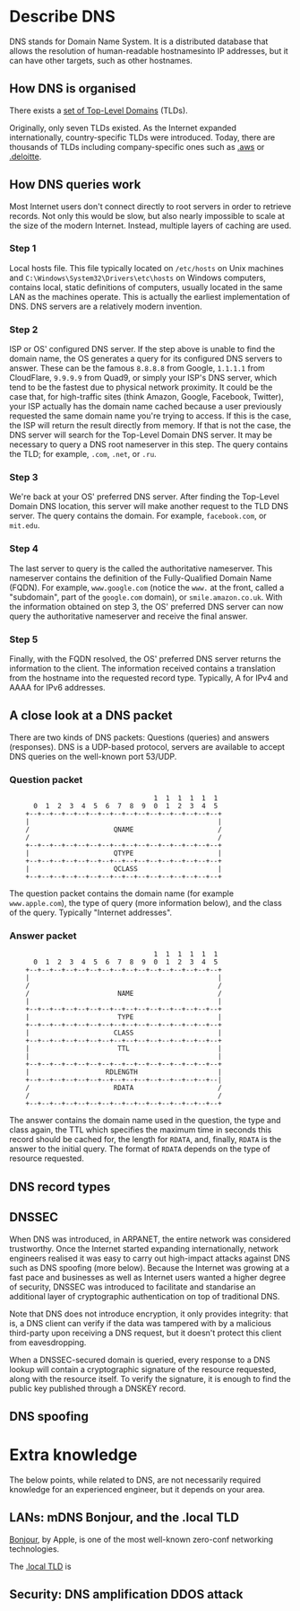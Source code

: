# Describe DNS

DNS stands for Domain Name System. It is a distributed database that allows the resolution of human-readable hostnamesinto IP addresses, but it can have other targets, such as other hostnames.

## How DNS is organised

There exists a [set of Top-Level Domains](https://en.wikipedia.org/wiki/List_of_Internet_top-level_domains) (TLDs).

Originally, only seven TLDs existed. As the Internet expanded internationally, country-specific TLDs were introduced. Today, there are thousands of TLDs including company-specific ones such as [.aws](https://nic.aws) or [.deloitte](https://home.deloitte).

## How DNS queries work

Most Internet users don't connect directly to root servers in order to retrieve records. Not only this would be slow, but also nearly impossible to scale at the size of the modern Internet. Instead, multiple layers of caching are used.

### Step 1

Local hosts file. This file typically located on `/etc/hosts` on Unix machines and `C:\Windows\System32\Drivers\etc\hosts` on Windows computers, contains local, static definitions of computers, usually located in the same LAN as the machines operate. This is actually the earliest implementation of DNS. DNS servers are a relatively modern invention.

### Step 2

ISP or OS' configured DNS server. If the step above is unable to find the domain name, the OS generates a query for its configured DNS servers to answer. These can be the famous `8.8.8.8` from Google, `1.1.1.1` from CloudFlare, `9.9.9.9` from Quad9, or simply your ISP's DNS server, which tend to be the fastest due to physical network proximity. It could be the case that, for high-traffic sites (think Amazon, Google, Facebook, Twitter), your ISP actually has the domain name cached because a user previously requested the same domain name you're trying to access. If this is the case, the ISP will return the result directly from memory. If that is not the case, the DNS server will search for the Top-Level Domain DNS server. It may be necessary to query a DNS root nameserver in this step. The query contains the TLD; for example, `.com`, `.net`, or `.ru`.

### Step 3

We're back at your OS' preferred DNS server. After finding the Top-Level Domain DNS location, this server will make another request to the TLD DNS server. The query contains the domain. For example, `facebook.com`, or `mit.edu`.

### Step 4

The last server to query is the called the authoritative nameserver. This nameserver contains the definition of the Fully-Qualified Domain Name (FQDN). For example, `www.google.com` (notice the `www.` at the front, called a "subdomain", part of the `google.com` domain), or `smile.amazon.co.uk`. With the information obtained on step 3, the OS' preferred DNS server can now query the authoritative nameserver and receive the final answer.

### Step 5

Finally, with the FQDN resolved, the OS' preferred DNS server returns the information to the client. The information received contains a translation from the hostname into the requested record type. Typically, A for IPv4 and AAAA for IPv6 addresses.

## A close look at a DNS packet

There are two kinds of DNS packets: Questions (queries) and answers (responses). DNS is a UDP-based protocol, servers are available to accept DNS queries on the well-known port 53/UDP.

### Question packet

```
                                    1  1  1  1  1  1
      0  1  2  3  4  5  6  7  8  9  0  1  2  3  4  5
    +--+--+--+--+--+--+--+--+--+--+--+--+--+--+--+--+
    |                                               |
    /                     QNAME                     /
    /                                               /
    +--+--+--+--+--+--+--+--+--+--+--+--+--+--+--+--+
    |                     QTYPE                     |
    +--+--+--+--+--+--+--+--+--+--+--+--+--+--+--+--+
    |                     QCLASS                    |
    +--+--+--+--+--+--+--+--+--+--+--+--+--+--+--+--+
```

The question packet contains the domain name (for example `www.apple.com`), the type of query (more information below), and the class of the query. Typically "Internet addresses".

### Answer packet

```
                                    1  1  1  1  1  1
      0  1  2  3  4  5  6  7  8  9  0  1  2  3  4  5
    +--+--+--+--+--+--+--+--+--+--+--+--+--+--+--+--+
    |                                               |
    /                                               /
    /                      NAME                     /
    |                                               |
    +--+--+--+--+--+--+--+--+--+--+--+--+--+--+--+--+
    |                      TYPE                     |
    +--+--+--+--+--+--+--+--+--+--+--+--+--+--+--+--+
    |                     CLASS                     |
    +--+--+--+--+--+--+--+--+--+--+--+--+--+--+--+--+
    |                      TTL                      |
    |                                               |
    +--+--+--+--+--+--+--+--+--+--+--+--+--+--+--+--+
    |                   RDLENGTH                    |
    +--+--+--+--+--+--+--+--+--+--+--+--+--+--+--+--|
    /                     RDATA                     /
    /                                               /
    +--+--+--+--+--+--+--+--+--+--+--+--+--+--+--+--+
```

The answer contains the domain name used in the question, the type and class again, the TTL which specifies the maximum time in seconds this record should be cached for, the length for `RDATA`, and, finally, `RDATA` is the answer to the initial query. The format of `RDATA` depends on the type of resource requested.


## DNS record types

## DNSSEC

When DNS was introduced, in ARPANET, the entire network was considered trustworthy. Once the Internet started expanding internationally, network engineers realised it was easy to carry out high-impact attacks against DNS such as DNS spoofing (more below). Because the Internet was growing at a fast pace and businesses as well as Internet users wanted a higher degree of security, DNSSEC was introduced to facilitate and standarise an additional layer of cryptographic authentication on top of traditional DNS.

Note that DNS does not introduce encryption, it only provides integrity: that is, a DNS client can verify if the data was tampered with by a malicious third-party upon receiving a DNS request, but it doesn't protect this client from eavesdropping.

When a DNSSEC-secured domain is queried, every response to a DNS lookup will contain a cryptographic signature of the resource requested, along with the resource itself. To verify the signature, it is enough to find the public key published through a DNSKEY record.

## DNS spoofing

# Extra knowledge

The below points, while related to DNS, are not necessarily required knowledge for an experienced engineer, but it depends on your area.

## LANs: mDNS Bonjour, and the .local TLD

[Bonjour](https://en.wikipedia.org/wiki/Bonjour_(software)), by Apple, is one of the most well-known zero-conf networking technologies.

The [.local TLD](https://en.wikipedia.org/wiki/.local) is 

## Security: DNS amplification DDOS attack

